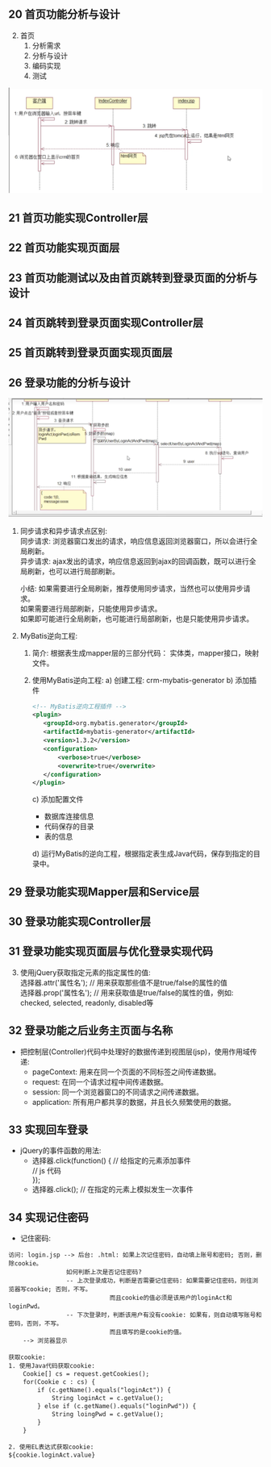 ## 20 首页功能分析与设计

2. 首页
    1) 分析需求
    2) 分析与设计
    3) 编码实现
    4) 测试

![img.png](images/020_first_page_process.png)

## 21 首页功能实现Controller层

## 22 首页功能实现页面层

## 23 首页功能测试以及由首页跳转到登录页面的分析与设计

## 24 首页跳转到登录页面实现Controller层

## 25 首页跳转到登录页面实现页面层

## 26 登录功能的分析与设计

![img.png](images/026_login_process.png)

1. 同步请求和异步请求点区别:  
   同步请求: 浏览器窗口发出的请求，响应信息返回浏览器窗口，所以会进行全局刷新。  
   异步请求: ajax发出的请求，响应信息返回到ajax的回调函数，既可以进行全局刷新，也可以进行局部刷新。

   小结: 如果需要进行全局刷新，推荐使用同步请求，当然也可以使用异步请求。  
   如果需要进行局部刷新，只能使用异步请求。  
   如果即可能进行全局刷新，也可能进行局部刷新，也是只能使用异步请求。

2. MyBatis逆向工程:
    1) 简介: 根据表生成mapper层的三部分代码： 实体类，mapper接口，映射文件。
    2) 使用MyBatis逆向工程:
       a) 创建工程: crm-mybatis-generator
       b) 添加插件
        ```xml
       <!-- MyBatis逆向工程插件 -->
       <plugin>
           <groupId>org.mybatis.generator</groupId>
           <artifactId>mybatis-generator</artifactId>
           <version>1.3.2</version>
           <configuration>
               <verbose>true</verbose>
               <overwrite>true</overwrite>
           </configuration>
       </plugin>
        ```
       c) 添加配置文件
        - 数据库连接信息
        - 代码保存的目录
        - 表的信息

       d) 运行MyBatis的逆向工程，根据指定表生成Java代码，保存到指定的目录中。

## 29 登录功能实现Mapper层和Service层

## 30 登录功能实现Controller层

## 31 登录功能实现页面层与优化登录实现代码

3. 使用jQuery获取指定元素的指定属性的值:  
   选择器.attr('属性名'); // 用来获取那些值不是true/false的属性的值  
   选择器.prop('属性名'); // 用来获取值是true/false的属性的值，例如: checked, selected, readonly, disabled等

## 32 登录功能之后业务主页面与名称

- 把控制层(Controller)代码中处理好的数据传递到视图层(jsp)，使用作用域传递:
    - pageContext: 用来在同一个页面的不同标签之间传递数据。
    - request: 在同一个请求过程中间传递数据。
    - session: 同一个浏览器窗口的不同请求之间传递数据。
    - application: 所有用户都共享的数据，并且长久频繁使用的数据。

## 33 实现回车登录

- jQuery的事件函数的用法:
    - 选择器.click(function() { // 给指定的元素添加事件  
      // js 代码  
      });
    - 选择器.click(); // 在指定的元素上模拟发生一次事件

## 34 实现记住密码

- 记住密码:
```plain text
访问: login.jsp --> 后台: .html: 如果上次记住密码，自动填上账号和密码; 否则，删除cookie。  
                如何判断上次是否记住密码?
                -- 上次登录成功，判断是否需要记住密码: 如果需要记住密码，则往浏览器写cookie; 否则，不写。
                            而且cookie的值必须是该用户的loginAct和loginPwd。
                -- 下次登录时，判断该用户有没有cookie: 如果有，则自动填写账号和密码，否则，不写。
                            而且填写的是cookie的值。
    --> 浏览器显示
    
获取cookie:
1. 使用Java代码获取cookie:
    Cookie[] cs = request.getCookies();
    for(Cookie c : cs) {
        if (c.getName().equals("loginAct")) {
            String loginAct = c.getValue();
        } else if (c.getName().equals("loginPwd")) {
            String loingPwd = c.getValue();
        }
    }
    
2. 使用EL表达式获取cookie:
${cookie.loginAct.value}
```

